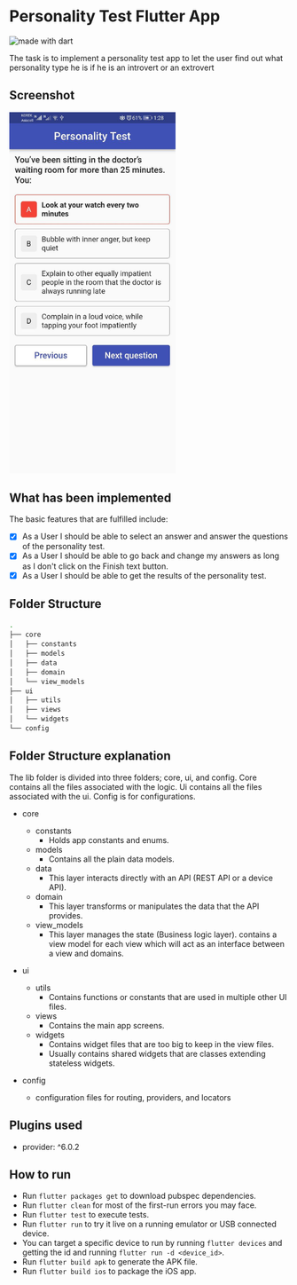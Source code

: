 # Personality Test Flutter App

<img src="https://img.shields.io/badge/made%20with-dart-blue.svg" alt="made with dart">

The task is to implement a personality test app to let the user find out what personality type he is if he is an introvert or an extrovert

## Screenshot
<img src="https://github.com/Abdullah-Jacksi/personality_test_app/blob/master/assets/screenshot.png" width="300" />

## What has been implemented
The basic features that are fulfilled include:

- [x] As a User I should be able to select an answer and answer the questions of the personality test.
- [x] As a User I should be able to go back and change my answers as long as I don't click on the Finish text button.
- [x] As a User I should be able to get the results of the personality test.

## Folder Structure
```bash
.
├── core
│   ├── constants
│   ├── models
│   ├── data
│   ├── domain
│   └── view_models
├── ui
│   ├── utils
│   ├── views
│   └── widgets
└── config

```

## Folder Structure explanation
The lib folder is divided into three folders; core, ui, and config. Core contains all the files associated with the logic. Ui contains all the files associated with the ui. Config is for configurations.

* core
    * constants
        * Holds app constants and enums.
    * models
        * Contains all the plain data models.
    * data
        * This layer interacts directly with an API (REST API or a device API).
    * domain
        * This layer transforms or manipulates the data that the API provides.
    * view_models
        * This layer manages the state (Business logic layer). contains a view model for each view which will act as an interface between a view and domains.

* ui
    * utils
        * Contains functions or constants that are used in multiple other UI files.
    * views
        * Contains the main app screens.
    * widgets
        * Contains widget files that are too big to keep in the view files.
        * Usually contains shared widgets that are classes extending stateless widgets.

* config
    * configuration files for routing, providers, and locators


## Plugins used ##
- provider: ^6.0.2

## How to run ##
- Run `flutter packages get` to download pubspec dependencies.
- Run `flutter clean` for most of the first-run errors you may face.
- Run `flutter test` to execute tests.
- Run `flutter run` to try it live on a running emulator or USB connected device.
- You can target a specific device to run by running `flutter devices` and getting the id and running `flutter run -d <device_id>`.
- Run `flutter build apk` to generate the APK file.
- Run `flutter build ios` to package the iOS app.
